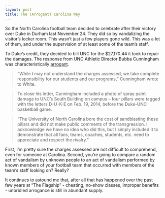 ```yaml
---
layout: post
title: The (Arrogant) Carolina Way
---
```


So the North Carolina football team decided to celebrate after their victory over Duke in Durham last November 24. They did so by vandalizing the visitor’s locker room. This wasn’t just a few players gone wild. This was a lot of them, and under the supervision of at least some of the team’s staff.

To Duke’s credit, they decided to bill UNC for the $27,170.44 it took to repair the damages. The response from UNC Athletic Director Bubba Cunningham was characteristically [arrogant](http://www.newsobserver.com/2015/02/13/4553268_duke-billed-unc-2717044-for-paint.html?rh=1).

> “While I may not understand the charges assessed, we take complete responsibility for our students and our programs,” Cunningham wrote to White.

> To close his letter, Cunningham included a photo of spray paint damage to UNC’s South Building on campus – four pillars were tagged with the letters D-U-K-E on Feb. 19, 2014, before the Duke-UNC basketball game.

> “The University of North Carolina bore the cost of sandblasting these pillars and did not make public comments of the transgression. I acknowledge we have no idea who did this, but I simply included it to demonstrate that all fans, teams, coaches, students, etc. need to appreciate and respect the rivalry.”

First, I’m pretty sure the charges assessed are not difficult to comprehend, even for someone at Carolina. Second, you’re going to compare a random act of vandalism by unknown people to an act of vandalism performed by known members of your football team that occurred with members of the team’s staff looking on? Really?

It continues to astound me that, after all that has happened over the past few years at “The Flagship” - cheating, no-show classes, improper benefits - unbridled arrogance is still in abundant supply.
